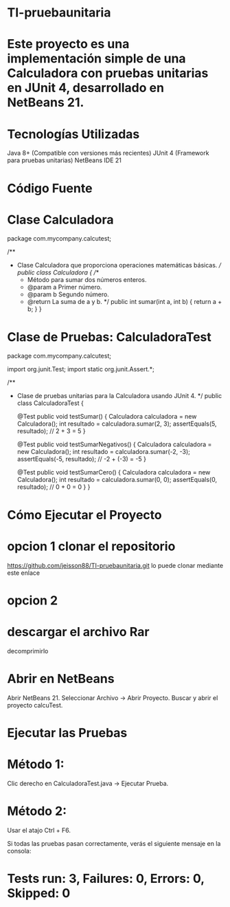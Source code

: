 # TI-pruebaunitaria
# Este proyecto es una implementación simple de una Calculadora con pruebas unitarias en JUnit 4, desarrollado en NetBeans 21.
# Tecnologías Utilizadas
  Java 8+ (Compatible con versiones más recientes)
  JUnit 4 (Framework para pruebas unitarias)
  NetBeans IDE 21
  # Código Fuente
  # Clase Calculadora
  package com.mycompany.calcutest;

/**
 * Clase Calculadora que proporciona operaciones matemáticas básicas.
 */
public class Calculadora {
    /**
     * Método para sumar dos números enteros.
     * @param a Primer número.
     * @param b Segundo número.
     * @return La suma de a y b.
     */
    public int sumar(int a, int b) {
        return a + b;
    }
}


# Clase de Pruebas: CalculadoraTest
package com.mycompany.calcutest;

import org.junit.Test;
import static org.junit.Assert.*;

/**
 * Clase de pruebas unitarias para la Calculadora usando JUnit 4.
 */
public class CalculadoraTest {

    @Test
    public void testSumar() {
        Calculadora calculadora = new Calculadora();
        int resultado = calculadora.sumar(2, 3);
        assertEquals(5, resultado); // 2 + 3 = 5
    }

    @Test
    public void testSumarNegativos() {
        Calculadora calculadora = new Calculadora();
        int resultado = calculadora.sumar(-2, -3);
        assertEquals(-5, resultado); // -2 + (-3) = -5
    }

    @Test
    public void testSumarCero() {
        Calculadora calculadora = new Calculadora();
        int resultado = calculadora.sumar(0, 0);
        assertEquals(0, resultado); // 0 + 0 = 0
    }
}


# Cómo Ejecutar el Proyecto
# opcion 1 clonar el repositorio
https://github.com/jeisson88/TI-pruebaunitaria.git
lo puede clonar mediante este enlace
# opcion 2
# descargar el archivo Rar
decomprimirlo
#  Abrir en NetBeans
Abrir NetBeans 21.
Seleccionar Archivo → Abrir Proyecto.
Buscar y abrir el proyecto calcuTest.
# Ejecutar las Pruebas
# Método 1: 
Clic derecho en CalculadoraTest.java → Ejecutar Prueba.
# Método 2: 
Usar el atajo Ctrl + F6.

Si todas las pruebas pasan correctamente, verás el siguiente mensaje en la consola:
# Tests run: 3, Failures: 0, Errors: 0, Skipped: 0
